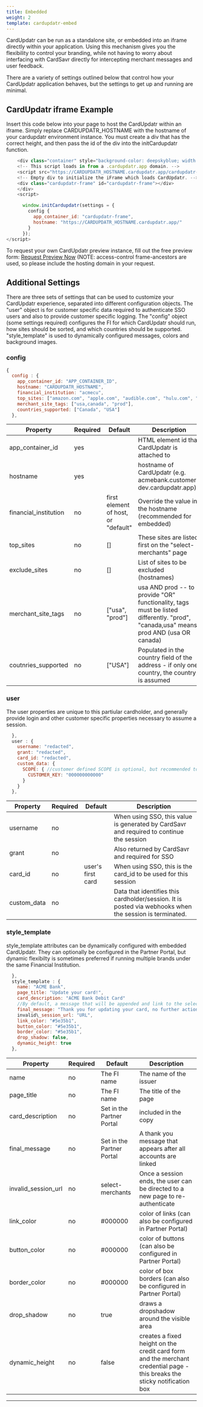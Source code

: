 ```yaml
---
title: Embedded
weight: 2
template: cardupdatr-embed
---
```


CardUpdatr can be run as a standalone site, or embedded into an iframe directly within your application. Using this mechanism gives you the flexibility to control your branding, while not having to worry about interfacing with CardSavr directly for intercepting merchant messages and user feedback.

There are a variety of settings outlined below that control how your CardUpdatr application behaves, but the settings to get up and running are minimal.

## CardUpdatr iframe Example

Insert this code below into your page to host the CardUpdatr within an iframe. Simply replace CARDUPDATR_HOSTNAME with the hostname of your cardupdatr environment instance.  You must create a div that has the correct height, and then pass the id of the div into the initCardupdatr function. 


```javascript
    <div class="container" style="background-color: deepskyblue; width: 100%; text-align: center; padding-top: 3vh; min-height: 100vh;">
    <!-- This script loads in from a .cardupdatr.app domain. -->
    <script src="https://CARDUPDATR_HOSTNAME.cardupdatr.app/cardupdatr-client.js"></script>
    <!-- Empty div to initialize the iFrame which loads CardUpdatr. -->
    <div class="cardupdatr-frame" id="cardupdatr-frame"></div>
    </div>
    <script>

      window.initCardupdatr(settings = { 
        config {
          app_container_id: "cardupdatr-frame", 
          hostname: "https://CARDUPDATR_HOSTNAME.cardupdatr.app/" 
        }
      });
</script>
```

To request your own CardUpdatr preview instance, fill out the free preview form:  <a href="https://strivve.com/cardupdatr/#cardupdatr-form" target="_blank">Request Preview Now</a>  (NOTE: access-control frame-ancestors are used, so please include the hosting domain in your request.

## Additional Settings

There are three sets of settings that can be used to customize your CardUpdatr experience, separated into different configuration objects.  The "user" object is for customer specific data required to authenticate SSO users and also to provide customer specific logging.  The "config" object (some settings required) configures the FI for which CardUpdatr should run, how sites should be sorted, and which countries should be supported.  "style_template" is used to dynamically configured messages, colors and background images.

### config

```javascript
{
  config : {
    app_container_id: "APP_CONTAINER_ID", 
    hostname: "CARDUPDATR_HOSTNAME",  
    financial_institution: "acmecu", 
    top_sites: ["amazon.com", "apple.com", "audible.com", "hulu.com", "netflix.com", "spotify.com", "target.com", "uber.com", "venmo.com", "walgreens.com", "walmart.com"],  
    merchant_site_tags: ["usa,canada", "prod"],    
    countries_supported: ["Canada", "USA"] 
  },
```         

Property | Required | Default | Description 
-------- | -------- | ------- | -----------
app\_container_id | yes | | HTML element id that CardUpdatr is attached to
hostname | yes | | hostname of CardUpdatr (e.g. acmebank.customer-dev.cardupdatr.app)
financial_institution | no | first element of host, or "default" | Override the value in the hostname (recommended for embedded)
top_sites | no | [] | These sites are listed first on the "select-merchants" page
exclude_sites | no | [] | List of sites to be excluded (hostnames)
merchant\_site_tags | no | ["usa", "prod"] | usa AND prod -- to provide "OR" functionality, tags must be listed differently. "prod", "canada,usa" means prod AND (usa OR canada) 
coutnries_supported | no | ["USA"] | Populated in the country field of the address - if only one country, the country is assumed

### user

The user properties are unique to this partiular cardholder, and generally provide login and other customer specific properties necessary to assume a session.

```javascript
  },
  user : { 
    username: "redacted", 
    grant: "redacted", 
    card_id: "redacted",
    custom_data: {
      SCOPE: { //customer defined SCOPE is optional, but recommended to avoid collisions
        CUSTOMER_KEY: "000000000000" 
      }
    }
  },
```

Property | Required | Default | Description 
-------- | -------- | ------- | -----------
username | no | | When using SSO, this value is generated by CardSavr and required to continue the session
grant | no | | Also returned by CardSavr and required for SSO
card_id | no | user's first card | When using SSO, this is the card_id to be used for this session
custom_data | no | | Data that identifies this cardholder/session.  It is posted via webhooks when the session is terminated.

### style_template

style_template attributes can be dynamically configured with embedded CardUpdatr.  They can optionally be configured in the Partner Portal, but dynamic flexibilty is sometimes preferred if running multiple brands under the same Financial Institution.

```javascript
  },
  style_template : { 
    name: "ACME Bank", 
    page_title: "Update your card!", 
    card_description: "ACME Bank Debit Card"  
    //By default, a message that will be appended and link to the select-merchants page: "Add your $card_description to more sites"
    final_message: "Thank you for updating your card, no further action is needed. Sites may notify you that your payment ",
    invalid\_session_url: "URL",  
    link_color: "#5e35b1",
    button_color: "#5e35b1",
    border_color: "#5e35b1",
    drop_shadow: false,
    dynamic_height: true
  },
```

Property | Required | Default | Description 
-------- | -------- | ------- | -----------
name | no | The FI name | The name of the issuer
page_title | no | The FI name | The title of the page
card_description | no | Set in the Partner Portal | included in the copy 
final_message | no | Set in the Partner Portal | A thank you message that appears after all accounts are linked
invalid_session_url | no | select-merchants | Once a session ends, the user can be directed to a new page to re-authenticate
link_color | no | #000000 | color of links (can also be configured in Partner Portal)
button_color | no | #000000 | color of buttons (can also be configured in Partner Portal)
border_color | no | #000000 | color of box borders (can also be configured in Partner Portal)
drop_shadow | no | true | draws a dropshadow around the visible area
dynamic_height | no | false | creates a fixed height on the credit card form and the merchant credential page - this breaks the sticky notification box

***
